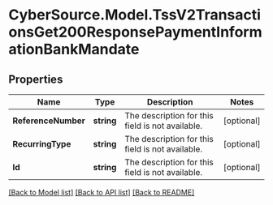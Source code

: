 # CyberSource.Model.TssV2TransactionsGet200ResponsePaymentInformationBankMandate
## Properties

Name | Type | Description | Notes
------------ | ------------- | ------------- | -------------
**ReferenceNumber** | **string** | The description for this field is not available. | [optional] 
**RecurringType** | **string** | The description for this field is not available. | [optional] 
**Id** | **string** | The description for this field is not available. | [optional] 

[[Back to Model list]](../README.md#documentation-for-models) [[Back to API list]](../README.md#documentation-for-api-endpoints) [[Back to README]](../README.md)

